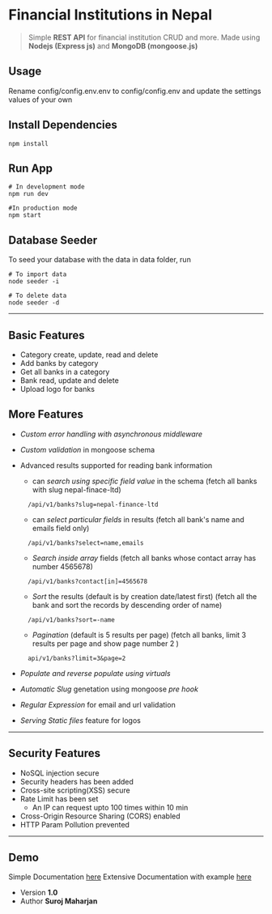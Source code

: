 # Financial Institutions in Nepal

> Simple **REST API** for financial institution CRUD and more.
> Made using **Nodejs (Express js)** and **MongoDB (mongoose.js)**

## Usage
Rename config/config.env.env to config/config.env and update the settings values of your own

## Install Dependencies
```
npm install
```

## Run App
```
# In development mode
npm run dev

#In production mode
npm start
```

## Database Seeder
To seed your database with the data in data folder, run

```
# To import data
node seeder -i

# To delete data
node seeder -d
```
***
## Basic Features
* Category create, update, read and delete
* Add banks by category
* Get all banks in a category
* Bank read, update and delete
* Upload logo for banks

## More Features

* *Custom error handling with asynchronous middleware*
* *Custom validation* in mongoose schema
* Advanced results supported for reading bank information
  * can *search using specific field value* in the schema
    (fetch all banks with slug nepal-finace-ltd)

  ```
    /api/v1/banks?slug=nepal-finance-ltd
  ```
  * can *select particular fields* in results
    (fetch all bank's name and emails field only)
  ```
    /api/v1/banks?select=name,emails
  ```
  * *Search inside array* fields
    (fetch all banks whose contact array has number 4565678)
  ```
    /api/v1/banks?contact[in]=4565678
  ```
  * *Sort* the results (default is by creation date/latest first)
    (fetch all the bank and sort the records by descending order of name)
  ```
    /api/v1/banks?sort=-name
  ```
  * *Pagination* (default is 5 results per page)
    (fetch all banks, limit 3 results per page and show page number 2 )
  ```
    api/v1/banks?limit=3&page=2
  ```
* *Populate and reverse populate using virtuals*
* *Automatic Slug* genetation using mongoose *pre hook*
* *Regular Expression* for email and url validation
* *Serving Static files* feature for logos
***
## Security Features
* NoSQL injection secure
* Security headers has been added
* Cross-site scripting(XSS) secure
* Rate Limit has been set
  * An IP can request upto 100 times within 10 min
* Cross-Origin Resource Sharing (CORS) enabled
* HTTP Param Pollution prevented

***
## Demo
Simple Documentation [here](https://surojmaharjan0.github.io/financial_institutions/)
Extensive Documentation with example [here](https://documenter.getpostman.com/view/7716156/SztG35yR)
* Version **1.0**
* Author **Suroj Maharjan**